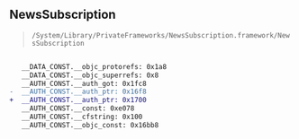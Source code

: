 ## NewsSubscription

> `/System/Library/PrivateFrameworks/NewsSubscription.framework/NewsSubscription`

```diff

   __DATA_CONST.__objc_protorefs: 0x1a8
   __DATA_CONST.__objc_superrefs: 0x8
   __AUTH_CONST.__auth_got: 0x1fc8
-  __AUTH_CONST.__auth_ptr: 0x16f8
+  __AUTH_CONST.__auth_ptr: 0x1700
   __AUTH_CONST.__const: 0xe078
   __AUTH_CONST.__cfstring: 0x100
   __AUTH_CONST.__objc_const: 0x16bb8

```
